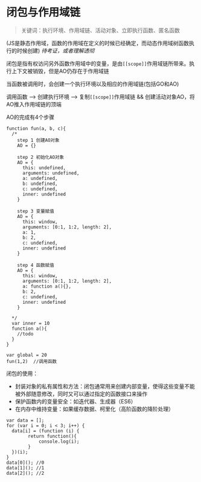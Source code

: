 # 闭包与作用域链

> 关键词：执行环境、作用域链、活动对象、立即执行函数、匿名函数

(JS是静态作用域，函数的作用域在定义的时候已经确定，而动态作用域树函数执行的时候创建)  *待考证，或者理解透彻*

闭包是指有权访问另外函数作用域中的变量，是由`[[scope]]`作用域链所带来。执行上下文被销毁，但是AO仍存在于作用域链

当函数被调用时，会创建一个执行环境以及相应的作用域链(包括GO和AO)

调用函数 --> 创建执行环境 --> 复制`[[scope]]`作用域链 && 创建活动对象AO，将AO推入作用域链的顶端

AO的完成有4个步骤

```JS
function fun(a, b, c){
  /*
    step 1 创建AO对象
    AO = {}

    step 2 初始化AO对象
    AO = {
      this: undefined,
      arguments: undefined,
      a: undefined,
      b: undefined,
      c: undefined,
      inner: undefined
    }

    step 3 变量赋值
    AO = {
      this: window,
      arguments: [0:1, 1:2, length: 2],
      a: 1,
      b: 2,
      c: undefined,
      inner: undefined
    }

    step 4 函数赋值
    AO = {
      this: window,
      arguments: [0:1, 1:2, length: 2],
      a: function a(){},
      b: 2,
      c: undefined,
      inner: undefined
    }

  */
  var inner = 10
  function a(){
    //todo
  }
}

var global = 20
fun(1,2)  //调用函数
```

闭包的使用：

* 封装对象的私有属性和方法：闭包通常用来创建内部变量，使得这些变量不能被外部随意修改，同时又可以通过指定的函数接口来操作
* 保护函数内的变量安全：如迭代器、生成器（ES6）
* 在内存中维持变量：如果缓存数据、柯里化（高阶函数的降阶处理）

```JS
var data = [];
for (var i = 0; i < 3; i++) {
  data[i] = (function (i) {
        return function(){
            console.log(i);
        }
  })(i);
}
data[0](); //0
data[1](); //1
data[2](); //2
```
